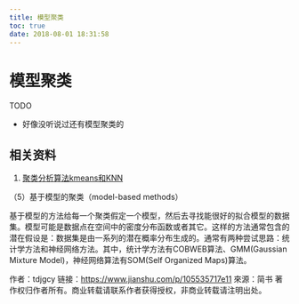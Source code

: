 ```yaml
---
title: 模型聚类
toc: true
date: 2018-08-01 18:31:58
---
```

# 模型聚类


TODO

- 好像没听说过还有模型聚类的

## 相关资料

1. [聚类分析算法kmeans和KNN](https://www.jianshu.com/p/105535717e11)




（5）基于模型的聚类（model-based methods）

基于模型的方法给每一个聚类假定一个模型，然后去寻找能很好的拟合模型的数据集。模型可能是数据点在空间中的密度分布函数或者其它。这样的方法通常包含的潜在假设是：数据集是由一系列的潜在概率分布生成的。通常有两种尝试思路：统计学方法和神经网络方法。其中，统计学方法有COBWEB算法、GMM(Gaussian Mixture Model)，神经网络算法有SOM(Self Organized Maps)算法。

作者：tdjgcy
链接：https://www.jianshu.com/p/105535717e11
來源：简书
著作权归作者所有。商业转载请联系作者获得授权，非商业转载请注明出处。
